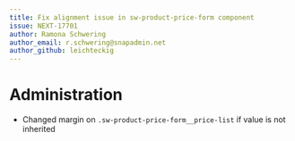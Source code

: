 ```yaml
---
title: Fix alignment issue in sw-product-price-form component
issue: NEXT-17701
author: Ramona Schwering
author_email: r.schwering@snapadmin.net 
author_github: leichteckig
---
```

# Administration
* Changed margin on `.sw-product-price-form__price-list` if value is not inherited
